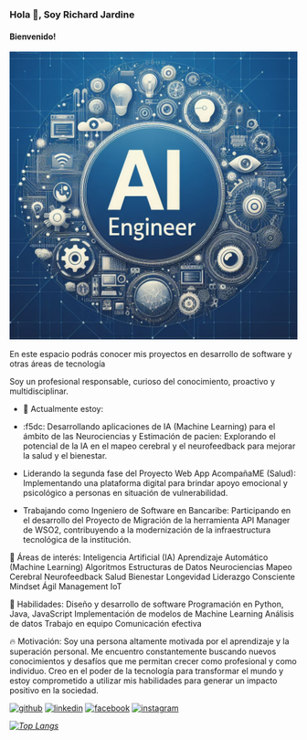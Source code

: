 ### Hola 👋, Soy Richard Jardine
#### Bienvenido! 

![Busco oportunidades como Software Engineer ML ](./assets/img/_765beb9e-bd7f-4c75-b7c6-c44bd9134592.jpg)  

En este espacio podrás conocer mis proyectos en desarrollo de software y otras áreas de tecnología

Soy un profesional responsable, curioso del conocimiento, proactivo y multidisciplinar.

<!-- Habilidades: ./ JavaScript / ReactJS / Python / HTML / CSS / Java / Flask / SQL / Agile / Scrum / Kanban / Machine Learning/Deep Learning /-->


- 🚀 Actualmente estoy:

- :f5dc: Desarrollando aplicaciones de IA (Machine Learning) para el ámbito de las Neurociencias y Estimación de pacien: Explorando el potencial de la IA en el mapeo cerebral y el neurofeedback para mejorar la salud y el bienestar.
- Liderando la segunda fase del Proyecto Web App AcompañaME (Salud): Implementando una plataforma digital para brindar apoyo emocional y psicológico a personas en situación de vulnerabilidad.
- Trabajando como Ingeniero de Software en Bancaribe: Participando en el desarrollo del Proyecto de Migración de la herramienta API Manager de WSO2, contribuyendo a la modernización de la infraestructura tecnológica de la institución.

🧠 Áreas de interés:
Inteligencia Artificial (IA)
Aprendizaje Automático (Machine Learning)
Algoritmos
Estructuras de Datos
Neurociencias
Mapeo Cerebral
Neurofeedback
Salud
Bienestar
Longevidad
Liderazgo Consciente
Mindset Ágil
Management
IoT

🚀 Habilidades:
Diseño y desarrollo de software
Programación en Python, Java, JavaScript
Implementación de modelos de Machine Learning
Análisis de datos
Trabajo en equipo
Comunicación efectiva

🔥 Motivación:
Soy una persona altamente motivada por el aprendizaje y la superación personal. Me encuentro constantemente buscando nuevos conocimientos y desafíos que me permitan crecer como profesional y como individuo. Creo en el poder de la tecnología para transformar el mundo y estoy comprometido a utilizar mis habilidades para generar un impacto positivo en la sociedad.


[<img src='https://cdn.jsdelivr.net/npm/simple-icons@3.0.1/icons/github.svg' alt='github' height='40'>](https://github.com/rhjardine)  [<img src='https://cdn.jsdelivr.net/npm/simple-icons@3.0.1/icons/linkedin.svg' alt='linkedin' height='40'>](https://www.linkedin.com/in/www.linkedin.com/in/rhjardine/)  [<img src='https://cdn.jsdelivr.net/npm/simple-icons@3.0.1/icons/facebook.svg' alt='facebook' height='40'>](https://www.facebook.com/https://www.facebook.com/richardjardine.official)  [<img src='https://cdn.jsdelivr.net/npm/simple-icons@3.0.1/icons/instagram.svg' alt='instagram' height='40'>](https://www.instagram.com/@richardjardineofficial/)  

*[![Top Langs](https://github-readme-stats.vercel.app/api/top-langs/?username=rhjardine)](https://github.com/anuraghazra/github-readme-stats)*

